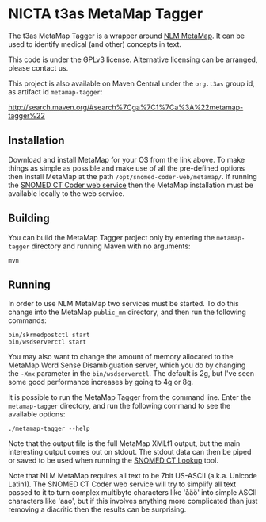 # NICTA t3as MetaMap Tagger

The t3as MetaMap Tagger is a wrapper around [NLM MetaMap](http://metamap.nlm.nih.gov/). It can be used to identify medical (and other) concepts in text.

This code is under the GPLv3 license. Alternative licensing can be arranged, please contact us.

This project is also available on Maven Central under the `org.t3as` group id, as artifact id `metamap-tagger`:

<http://search.maven.org/#search%7Cga%7C1%7Ca%3A%22metamap-tagger%22>


## Installation

Download and install MetaMap for your OS from the link above. To make things as simple as possible and make use of all the pre-defined options then install MetaMap at the path `/opt/snomed-coder-web/metamap/`. If running the [SNOMED CT Coder web service](../snomed-coder-web) then the MetaMap installation must be available locally to the web service.

## Building

You can build the MetaMap Tagger project only by entering the `metamap-tagger` directory and running Maven with no arguments:

    mvn

## Running

In order to use NLM MetaMap two services must be started. To do this change into the MetaMap `public_mm` directory, and then run the following commands:

    bin/skrmedpostctl start
    bin/wsdserverctl start

You may also want to change the amount of memory allocated to the MetaMap Word Sense Disambiguation server, which you do by changing the `-Xmx` parameter in the `bin/wsdserverctl`. The default is 2g, but I've seen some good performance increases by going to 4g or 8g.

It is possible to run the MetaMap Tagger from the command line. Enter the `metamap-tagger` directory, and run the following command to see the available options:

    ./metamap-tagger --help

Note that the output file is the full MetaMap XMLf1 output, but the main interesting output comes out on stdout. The stdout data can then be piped or saved to be used when running the [SNOMED CT Lookup](../snomedct-lookup) tool.

Note that NLM MetaMap requires all text to be 7bit US-ASCII (a.k.a. Unicode Latin1). The SNOMED CT Coder web service will try to simplify all text passed to it to turn complex multibyte characters like 'åäö' into simple ASCII characters like 'aao', but if this involves anything more complicated than just removing a diacritic then the results can be surprising.
